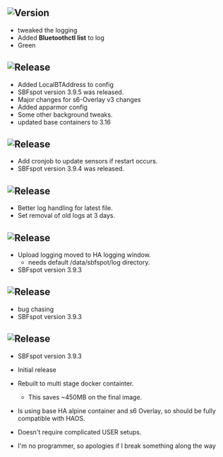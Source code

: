 <!-- https://developers.home-assistant.io/docs/add-ons/presentation#keeping-a-changelog -->
## ![Version](https://img.shields.io/badge/dynamic/json?label=Version&query=%24.version&url=https%3A%2F%2Fraw.githubusercontent.com%2Fhabuild%2Fhassio-addons%2Fmain%2Fhaos-sbfspot%2Fconfig.json)
- tweaked the logging
- Added **Bluetoothctl list** to log
- Green

## ![Release][release-shield-2022-7-5]
[release-shield-2022-7-5]: https://img.shields.io/badge/version-2022.7.5-blue.svg
- Added LocalBTAddress to config
- SBFspot version 3.9.5 was released.
- Major changes for s6-Overlay v3 changes
- Added apparmor config
- Some other background tweaks.
- updated base containers to 3.16

## ![Release][release-shield-2022-3-5]
[release-shield-2022-3-5]: https://img.shields.io/badge/version-2022.3.5-blue.svg
- Add cronjob to update sensors if restart occurs.
- SBFspot version 3.9.4 was released.

## ![Release][release-shield-2022-3-4]
[release-shield-2022-3-4]: https://img.shields.io/badge/version-2022.3.4-blue.svg
- Better log handling for latest file.
- Set removal of old logs at 3 days.

## ![Release][release-shield-2022-3-3]
[release-shield-2022-3-3]: https://img.shields.io/badge/version-2022.3.3-blue.svg
- Upload logging moved to HA logging window.
    - needs default /data/sbfspot/log directory.
- SBFspot version 3.9.3

## ![Release][release-shield-2022-3-2]
[release-shield-2022-3-2]: https://img.shields.io/badge/version-2022.3.2-blue.svg
- bug chasing
- SBFspot version 3.9.3


## ![Release][release-shield] 

[release-shield]: https://img.shields.io/badge/version-2022.3.1-blue.svg

- SBFspot version 3.9.3
- Initial release
- Rebuilt to multi stage docker containter.
    - This saves ~450MB on the final image.
- Is using base HA alpine container and s6 Overlay, so should be fully compatible with HAOS.
- Doesn't require complicated USER setups. 

- I'm no programmer, so apologies if I break something along the way  


